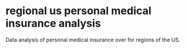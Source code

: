 # regional us personal medical insurance analysis
 Data analysis of personal medical insurance over for regions of the US.
